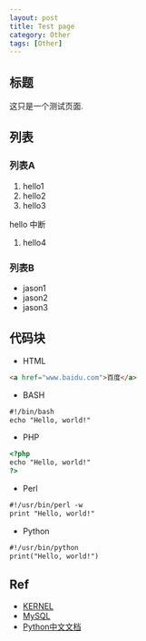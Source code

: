 ```yaml
---
layout: post
title: Test page
category: Other
tags: [Other]
---
```


## 标题
这只是一个测试页面.

## 列表
### 列表A

1. hello1
1. hello2
1. hello3

hello 中断

1. hello4

### 列表B
* jason1
* jason2
* jason3

## 代码块

* HTML

``` html
<a href="www.baidu.com">百度</a>
```

* BASH

``` html
#!/bin/bash
echo "Hello, world!"
```

* PHP

``` html
<?php
echo "Hello, world!"
?>
```

* Perl

``` html
#!/usr/bin/perl -w
print "Hello, world!"
```

* Python

``` html
#!/usr/bin/python
print("Hello, world!")
```


## Ref
- [KERNEL](https://www.kernel.org/)
- [MySQL](http://www.mysql.com/)
- [Python中文文档](http://python.usyiyi.cn/)

